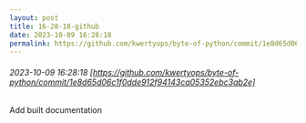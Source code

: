 ```yaml
---
layout: post
title: 16-28-18-github
date: 2023-10-09 16:28:18
permalink: https://github.com/kwertyops/byte-of-python/commit/1e8d65d06c1f0dde912f94143ca05352ebc3ab2e
---
```


###### 2023-10-09 16:28:18 [https://github.com/kwertyops/byte-of-python/commit/1e8d65d06c1f0dde912f94143ca05352ebc3ab2e]
Add built documentation
